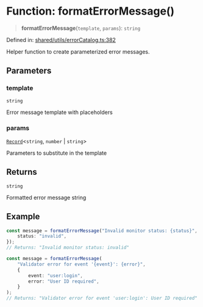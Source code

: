 # Function: formatErrorMessage()

> **formatErrorMessage**(`template`, `params`): `string`

Defined in: [shared/utils/errorCatalog.ts:382](https://github.com/Nick2bad4u/Uptime-Watcher/blob/main/shared/utils/errorCatalog.ts#L382)

Helper function to create parameterized error messages.

## Parameters

### template

`string`

Error message template with placeholders

### params

[`Record`](https://www.typescriptlang.org/docs/handbook/utility-types.html#recordkeys-type)\<`string`, `number` \| `string`\>

Parameters to substitute in the template

## Returns

`string`

Formatted error message string

## Example

```typescript
const message = formatErrorMessage("Invalid monitor status: {status}", {
    status: "invalid",
});
// Returns: "Invalid monitor status: invalid"

const message = formatErrorMessage(
    "Validator error for event '{event}': {error}",
    {
        event: "user:login",
        error: "User ID required",
    }
);
// Returns: "Validator error for event 'user:login': User ID required"
```
